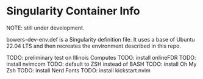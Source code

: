 # Singularity Container Info

NOTE: still under development.

bowers-dev-env.def is a Singularity definition file. It uses a base of Ubuntu 22.04 LTS and then recreates the environment described in this repo.


TODO: preliminary test on Illinois Computes 
TODO: install onlineFDR
TODO: install nvimcom
TODO: default to ZSH instead of BASH
TODO: install Oh My Zsh
TODO: install Nerd Fonts
TODO: install kickstart.nvim
